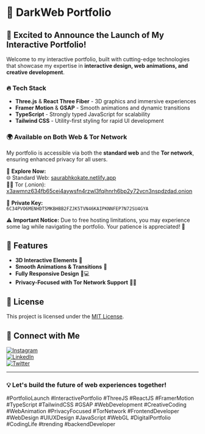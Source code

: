 # 🚀 DarkWeb Portfolio

## 🌟 Excited to Announce the Launch of My Interactive Portfolio!

Welcome to my interactive portfolio, built with cutting-edge technologies that showcase my expertise in **interactive design, web animations, and creative development**.

### 🔥 Tech Stack
- **Three.js** & **React Three Fiber** - 3D graphics and immersive experiences
- **Framer Motion** & **GSAP** - Smooth animations and dynamic transitions
- **TypeScript** - Strongly typed JavaScript for scalability
- **Tailwind CSS** - Utility-first styling for rapid UI development

### 🌍 Available on Both Web & Tor Network
My portfolio is accessible via both the **standard web** and the **Tor network**, ensuring enhanced privacy for all users.

🔗 **Explore Now:**  
🌐 Standard Web: [saurabhkokate.netlify.app](https://lnkd.in/dkscfCn8)  
🕵️‍♂️ Tor (.onion): [x3awmnz634fb65cei4aywsfn4rzwl3fqihnrh6bp2y72vcn3nspdzdad.onion](https://x3awmnz634fb65cei4aywsfn4rzwl3fqihnrh6bp2y72vcn3nspdzdad.onion/)

🔑 **Private Key:**  
`6C34PVO6MENHDT5MKBHBB2FZJK5TVN46KAIPKNNFEP7N72SU4GYA`

⚠ **Important Notice:** Due to free hosting limitations, you may experience some lag while navigating the portfolio. Your patience is appreciated! 🙌

## 📌 Features
- **3D Interactive Elements** 🎨
- **Smooth Animations & Transitions** 🎥
- **Fully Responsive Design** 📱💻
- **Privacy-Focused with Tor Network Support** 🕵️‍♂️

## 📜 License
This project is licensed under the [MIT License](LICENSE).

## 🤝 Connect with Me
[![Instagram](https://img.shields.io/badge/Instagram-%23E4405F.svg?&style=for-the-badge&logo=instagram&logoColor=white)](https://www.instagram.com/0day.xploit_101)  
[![LinkedIn](https://img.shields.io/badge/LinkedIn-%230077B5.svg?&style=for-the-badge&logo=linkedin&logoColor=white)](https://www.linkedin.com/in/saurabh-kokate-b839b921a)  
[![Twitter](https://img.shields.io/badge/Twitter-%231DA1F2.svg?&style=for-the-badge&logo=twitter&logoColor=white)](https://x.com/SaurabhKokate20)  

---
### 💡 Let's build the future of web experiences together!

#PortfolioLaunch #InteractivePortfolio #ThreeJS #ReactJS #FramerMotion #TypeScript #TailwindCSS #GSAP #WebDevelopment #CreativeCoding #WebAnimation #PrivacyFocused #TorNetwork #FrontendDeveloper #WebDesign #UIUXDesign #JavaScript #WebGL #DigitalPortfolio #CodingLife #trending #backendDeveloper
